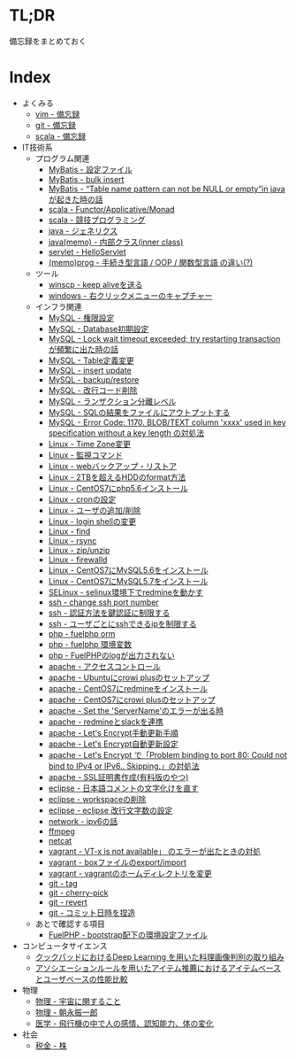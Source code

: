 # TL;DR

備忘録をまとめておく




# Index

* よくみる
    * [vim - 備忘録](tech/vim.md)     
    * [git - 備忘録](tech_git/git_0001.md)
    * [scala - 備忘録](tech/scala_01.md)
* IT技術系
    * プログラム関連
        * [MyBatis - 設定ファイル](tech/mybatis_002.md)
        * [MyBatis - bulk insert](tech/mybatis_001.md)
        * [MyBatis - “Table name pattern can not be NULL or empty”in java が起きた時の話](tech/mybatis_003.md)
        * [scala - Functor/Applicative/Monad](tech/scala_02.md)
        * [scala - 競技プログラミング](tech/scala_03.md)
        * [java - ジェネリクス](tech/java_001.md)
        * [java(memo) - 内部クラス(inner class)](tech/java_002.md)
        * [servlet - HelloServlet](tech/servlet_0ｓｈ01.md)
        * [(memo)prog - 手続き型言語 / OOP / 関数型言語 の違い(?)](tech/prog_0001.md)
    * ツール
        * [winscp - keep aliveを送る](tech/win_001.md)
        * [windows - 右クリックメニューのキャプチャー](tech/win_002.md)
    * インフラ関連
        * [MySQL - 権限設定](tech_db/msyql_010.md)
        * [MySQL - Database初期設定](tech_db/msyql_001.md)
        * [MySQL - Lock wait timeout exceeded; try restarting transaction が頻繁に出た時の話](tech_db/msyql_002.md)    
        * [MySQL - Table定義変更](tech_db/msyql_009.md)    
        * [MySQL - insert update](tech_db/msyql_003.md)    
        * [MySQL - backup/restore](tech_db/msyql_004.md)    
        * [MySQL - 改行コード削除](tech_db/msyql_005.md)    
        * [MySQL - ランザクション分離レベル](tech_db/msyql_006.md)    
        * [MySQL - SQLの結果をファイルにアウトプットする](tech_db/msyql_007.md)    
        * [MySQL - Error Code: 1170. BLOB/TEXT column 'xxxx' used in key specification without a key length の対処法](tech_db/msyql_008.md)    
        * [Linux - Time Zone変更](tech_linux/linux_001.md)    
        * [Linux - 監視コマンド](tech_linux/linux_05.md)    
        * [Linux - webバックアップ・リストア](tech_linux/linux_06.md)    
        * [Linux - 2TBを超えるHDDのformat方法](tech_linux/linux_002.md)    
        * [Linux - CentOS7にphp5.6インストール](tech_linux/linux_003.md)
        * [Linux - cronの設定](tech_linux/linux_004.md)    
        * [Linux - ユーザの追加/削除](tech_linux/linux_007.md)    
        * [Linux - login shellの変更](tech_linux/linux_008.md)    
        * [Linux - find](tech_linux/linux_009.md)    
        * [Linux - rsync](tech_linux/linux_010.md)    
        * [Linux - zip/unzip](tech_linux/linux_011.md)    
        * [Linux - firewalld](tech_linux/linux_012.md)    
        * [Linux - CentOS7にMySQL5.6をインストール](tech_linux/linux_013.md)    
        * [Linux - CentOS7にMySQL5.7をインストール](tech_linux/linux_014.md)    
        * [SELinux - selinux環境下でredmineを動かす](tech/selinux_01.md)
        * [ssh - change ssh port number](tech/ssh_01.md)    
        * [ssh - 認証方法を鍵認証に制限する](tech/ssh_02.md)    
        * [ssh - ユーザごとにsshできるipを制限する](tech/ssh_03.md)    
        * [php - fuelphp orm](tech/php_01.md)
        * [php - fuelphp 環境変数](tech/php_02.md)
        * [php - FuelPHPのlogが出力されない](tech/php_03.md)
        * [apache - アクセスコントロール](tech_apache/apache_05.md)
        * [apache - Ubuntuにcrowi plusのセットアップ](tech_apache/apache_01.md)
        * [apache - CentOS7にredmineをインストール](tech_apache/apache_07.md)
        * [apache - CentOS7にcrowi plusのセットアップ](tech_apache/apache_08.md)
        * [apache - Set the 'ServerName'のエラーが出る時](tech_apache/apache_09.md)
        * [apache - redmineとslackを連携](tech_apache/apache_06.md)
        * [apache - Let's Encrypt手動更新手順](tech_apache/apache_03.md)
        * [apache - Let's Encrypt自動更新設定](tech_apache/apache_04.md)
        * [apache - Let's Encrypt で「Problem binding to port 80: Could not bind to IPv4 or IPv6.. Skipping.」の対処法](tech_apache/apache_10.md)
        * [apache - SSL証明書作成(有料版のやつ)](tech_apache/apache_02.md)
        * [eclipse - 日本語コメントの文字化けを直す](tech/eclipse_001.md)    
        * [eclipse - workspaceの削除](tech/eclipse_002.md)
        * [eclipse - eclipse 改行文字数の設定](tech/eclipse_003.md)            
        * [network - ipv6の話](tech/net_01.md)
        * [ffmpeg](tech/ffmpeg_01.md)    
        * [netcat](tech_linux/linux_015.md)    
        * [vagrant - VT-x is not available」 のエラーが出たときの対処](tech/vagrant_001.md)    
        * [vagrant - boxファイルのexport/import](tech/vagrant_002.md)    
        * [vagrant - vagrantのホームディレクトリを変更](tech/vagrant_003.md)    
        * [git - tag](tech_git/git_0002.md)    
        * [git - cherry-pick](tech_git/git_0003.md)    
        * [git - revert](tech_git/git_0004.md)
        * [git - コミット日時を捏造](tech_git/git_0005.md)
    * あとで確認する項目        
        * [FuelPHP - bootstrap配下の環境設定ファイル](later/later_01.md)
* コンピュータサイエンス
    * [クックパッドにおけるDeep Learning を用いた料理画像判別の取り組み](science/cs_01.md)
    * [アソシエーションルールを用いたアイテム推薦におけるアイテムベースとユーザベースの性能比較](science/cs_02.md)
* 物理
    * [物理 - 宇宙に関すること](science/physhics_01.md)
    * [物理 - 朝永振一郎](science/physhics_02.md)
    * [医学 - 飛行機の中で人の感情、認知能力、体の変化](science/medical_01.md)
* 社会
    * [税金 - 株](society/tax_001.md)
      
   
     